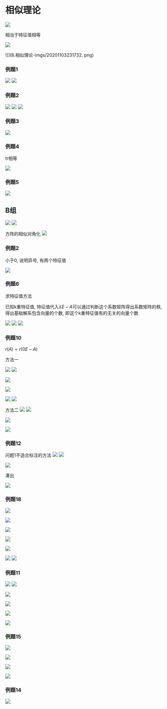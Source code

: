# 相似理论

![](8.相似理论-imgs/20201103220927.png)

相当于特征值相等

![](8.相似理论-imgs/20201103231450.png)

![](8.相似理论-imgs/20201103231732. png)

### 例题1

![](8.相似理论-imgs/20201103231108.png)
![](8.相似理论-imgs/20201103231057.png)

### 例题2

![](8.相似理论-imgs/20201103231308.png)
![](8.相似理论-imgs/20201103231251.png)
![](8.相似理论-imgs/20201103231242.png)

### 例题3

![](8.相似理论-imgs/20201103231607.png)

### 例题4

tr相等

![](8.相似理论-imgs/20201103231640.png)

### 例题5

![](8.相似理论-imgs/20201103231817.png)

## B组

![](8.相似理论-imgs/20201103231955.png)
![](8.相似理论-imgs/20201103232006.png)

方阵的相似对角化
![](8.相似理论-imgs/20201104000719.png)

### 例题2

小于0, 说明异号, 有两个特征值

![](8.相似理论-imgs/20201103232229.png)

### 例题6

求特征值方法

已知k重特征值, 特征值代入$\lambda E - A$可以通过判断这个系数矩阵得出系数矩阵的秩, 得出基础解系包含向量的个数, 即这个k重特征值有的无关的向量个数

![](8.相似理论-imgs/20201103232408.png)
![](8.相似理论-imgs/20201103232837.png)
![](8.相似理论-imgs/20201103232816.png)

### 例题10

$r(A) = r(0E -A)$

方法一

![](8.相似理论-imgs/20201103233710.png)
![](8.相似理论-imgs/20201103233402.png)

![](8.相似理论-imgs/20201103233608.png)

![](8.相似理论-imgs/20201103233621.png)

![](8.相似理论-imgs/20201103233652.png)
![](8.相似理论-imgs/20201103233836.png)

方法二
![](8.相似理论-imgs/20201103234024.png)
![](8.相似理论-imgs/20201103234221.png)

![](8.相似理论-imgs/20201103234310.png)

![](8.相似理论-imgs/20201103234342.png)

### 例题12

问题1不适合标注的方法
![](8.相似理论-imgs/20201103235131.png)
![](8.相似理论-imgs/20201103235526.png)

![](8.相似理论-imgs/20201103235759.png)

凑出

![](8.相似理论-imgs/20201103235812.png)

### 例题18

![](8.相似理论-imgs/20201103235935.png)

![](8.相似理论-imgs/20201104000104.png)

![](8.相似理论-imgs/20201104000229.png)

![](8.相似理论-imgs/20201104000310.png)

![](8.相似理论-imgs/20201104000417.png)

![](8.相似理论-imgs/20201104000458.png)
![](8.相似理论-imgs/20201104000505.png)

### 例题11

![](8.相似理论-imgs/20201104001729.png)
![](8.相似理论-imgs/20201104003259.png)

![](8.相似理论-imgs/20201104003317.png)

![](8.相似理论-imgs/20201104003414.png)

![](8.相似理论-imgs/20201104003502.png)

![](8.相似理论-imgs/20201104003522.png)

### 例题15

![](8.相似理论-imgs/20201104004132.png)

![](8.相似理论-imgs/20201104004227.png)

![](8.相似理论-imgs/20201104004301.png)

![](8.相似理论-imgs/20201104004344.png)

### 例题14

![](8.相似理论-imgs/20201104004512.png)
